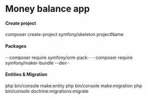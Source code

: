 # Money balance app

#### Create project

composer create-project symfony/skeleton projectName

#### Packages 

⋅⋅⋅composer require symfony/orm-pack⋅⋅
⋅⋅⋅composer require symfony/maker-bundle --dev⋅⋅

#### Entities & Migration

php bin/console make:entity
php bin/console make:migration
php bin/console doctrine:migrations:migrate